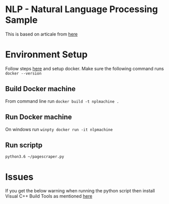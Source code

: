 # NLP - Natural Language Processing Sample

This is based on articale from [here](https://stackabuse.com/implementing-word2vec-with-gensim-library-in-python/)

# Environment Setup

Follow steps [here](https://docs.docker.com/get-started/) and setup docker.
Make sure the following command runs `docker --version`

## Build Docker machine

From command line run `docker build -t nplmachine .`

## Run Docker machine

On windows run `winpty docker run -it nlpmachine`

## Run scriptp

`python3.6 ~/pagescraper.py`

# Issues

If you get the below warning when running the python script then install Visual C++ Build Tools as mentioned [here](https://bebound.github.io/posts/enable-c-extension-for-gensim-on-windows/)
